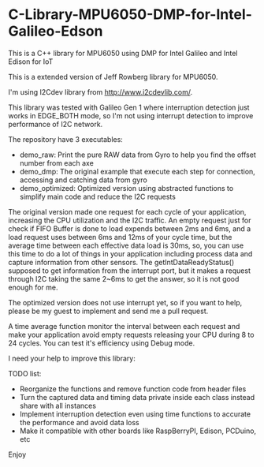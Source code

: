 # C-Library-MPU6050-DMP-for-Intel-Galileo-Edson
This is a C++ library for MPU6050 using DMP for Intel Galileo and Intel Edison for IoT

This is a extended version of Jeff Rowberg library for MPU6050.

I'm using I2Cdev library from http://www.i2cdevlib.com/.

This library was tested with Galileo Gen 1 where interruption detection just works in EDGE_BOTH mode, so I'm not using interrupt detection to improve performance of I2C network.

The repository have 3 executables:
- demo_raw: Print the pure RAW data from Gyro to help you find the offset number from each axe
- demo_dmp: The original example that execute each step for connection, accessing and catching data from gyro
- demo_optimized: Optimized version using abstracted functions to simplify main code and reduce the I2C requests

The original version made one request for each cycle of your application, increasing the CPU utilization and the I2C traffic.
An empty request just for check if FIFO Buffer is done to load expends between 2ms and 6ms, and a load request uses between 6ms and 12ms of your cycle time, but the average time between each effective data load is 30ms, so, you can use this time to do a lot of things in your application including process data and capture information from other sensors. The getIntDataReadyStatus() supposed to get information from the interrupt port, but it makes a request through I2C taking the same 2~6ms to get the answer, so it is not good enough for me.

The optimized version does not use interrupt yet, so if you want to help, please be my guest to implement and send me a pull request.

A time average function monitor the interval between each request and make your application avoid empty requests releasing your CPU during 8 to 24 cycles.  You can test it's efficiency using Debug mode.

I need your help to improve this library:

TODO list:
- Reorganize the functions and remove function code from header files
- Turn the captured data and timing data private inside each class instead share with all instances
- Implement interruption detection even using time functions to accurate the performance and avoid data loss
- Make it compatible with other boards like RaspBerryPI, Edison, PCDuino, etc

Enjoy
